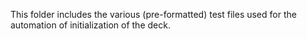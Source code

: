 This folder includes the various (pre-formatted) test files used for the automation of initialization of the deck.
